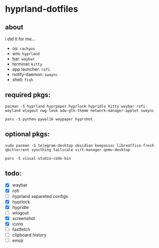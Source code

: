 # hyprland-dotfiles

## about

i did it for me...
- os: `cachyos`
- wm: `hyprland`
- bar: `waybar`
- terminal: `kitty`
- app launcher: `rofi`
- notify-daemon: `swaync`
- shell: `fish`

## required pkgs:
```
pacman -S hyprland hyprpaper hyprlock hypridle kitty waybar rofi-wayland wlogout nwg-look adw-gtk-theme network-manager-applet swaync
```

```
paru -S python-pywal16 waypaper hyprshot
```

## optional pkgs:
```
sudo pacman -S telegram-desktop obsidian keepassxc libreoffice-fresh qbittorrent syncthing tailscale virt-manager qemu-desktop
```

```
paru -S visual-studio-code-bin
```

## todo:
- [x] waybar
- [x] rofi
- [ ] hyprland separeted configs
- [x] hyprlock
- [x] hypridle
- [ ] wlogout
- [x] screenshot
- [x] icons
- [ ] fastfetch
- [ ] clipboard history
- [ ] emoji
